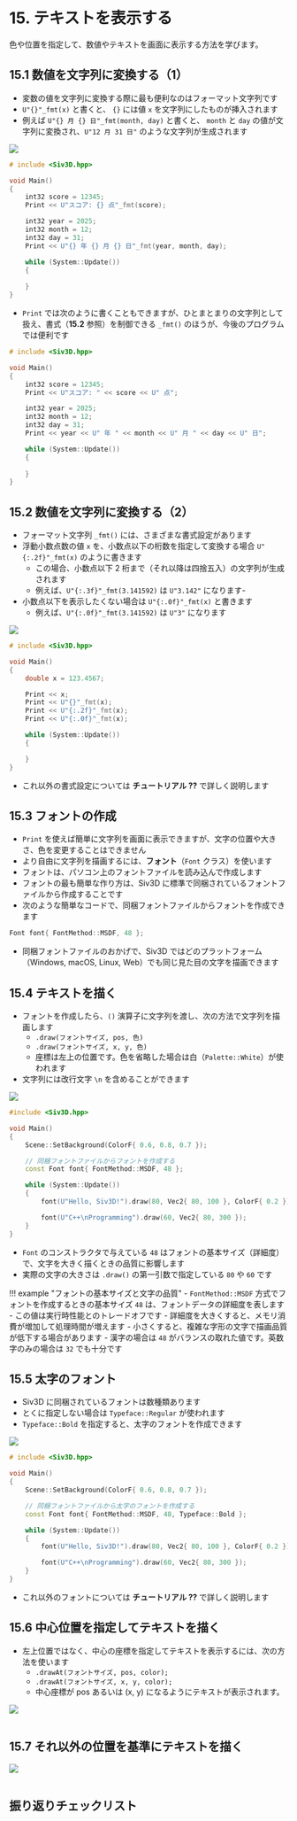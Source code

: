 # 15. テキストを表示する
色や位置を指定して、数値やテキストを画面に表示する方法を学びます。

## 15.1 数値を文字列に変換する（1）
- 変数の値を文字列に変換する際に最も便利なのはフォーマット文字列です
- `U"{}"_fmt(x)` と書くと、 `{}` には値 `x` を文字列にしたものが挿入されます
- 例えば `U"{} 月 {} 日"_fmt(month, day)` と書くと、 `month` と `day` の値が文字列に変換され、`U"12 月 31 日"` のような文字列が生成されます

![](https://raw.githubusercontent.com/Siv3D/siv3d.site.resource/main/2025/tutorial/text/1.png)

```cpp
# include <Siv3D.hpp>

void Main()
{
	int32 score = 12345;
	Print << U"スコア: {} 点"_fmt(score);

	int32 year = 2025;
	int32 month = 12;
	int32 day = 31;
	Print << U"{} 年 {} 月 {} 日"_fmt(year, month, day);

	while (System::Update())
	{
		
	}
}
```

- `Print` では次のように書くこともできますが、ひとまとまりの文字列として扱え、書式（**15.2** 参照）を制御できる `_fmt()` のほうが、今後のプログラムでは便利です

```cpp title="_fmt() を使わない場合"
# include <Siv3D.hpp>

void Main()
{
	int32 score = 12345;
	Print << U"スコア: " << score << U" 点";

	int32 year = 2025;
	int32 month = 12;
	int32 day = 31;
	Print << year << U" 年 " << month << U" 月 " << day << U" 日";

	while (System::Update())
	{
		
	}
}
```


## 15.2 数値を文字列に変換する（2）
- フォーマット文字列 `_fmt()` には、さまざまな書式設定があります
- 浮動小数点数の値 `x` を、小数点以下の桁数を指定して変換する場合 `U"{:.2f}"_fmt(x)` のように書きます
	- この場合、小数点以下 2 桁まで（それ以降は四捨五入）の文字列が生成されます
	- 例えば、`U"{:.3f}"_fmt(3.141592)` は `U"3.142"` になります-
- 小数点以下を表示したくない場合は `U"{:.0f}"_fmt(x)` と書きます
	- 例えば、`U"{:.0f}"_fmt(3.141592)` は `U"3"` になります

![](https://raw.githubusercontent.com/Siv3D/siv3d.site.resource/main/2025/tutorial/text/2.png)

```cpp
# include <Siv3D.hpp>

void Main()
{
	double x = 123.4567;

	Print << x;
	Print << U"{}"_fmt(x);
	Print << U"{:.2f}"_fmt(x);
	Print << U"{:.0f}"_fmt(x);

	while (System::Update())
	{

	}
}
```

- これ以外の書式設定については **チュートリアル ??** で詳しく説明します


## 15.3 フォントの作成
- `Print` を使えば簡単に文字列を画面に表示できますが、文字の位置や大きさ、色を変更することはできません
- より自由に文字列を描画するには、**フォント**（`Font` クラス）を使います
- フォントは、パソコン上のフォントファイルを読み込んで作成します
- フォントの最も簡単な作り方は、Siv3D に標準で同梱されているフォントファイルから作成することです
- 次のような簡単なコードで、同梱フォントファイルからフォントを作成できます

```cpp
Font font{ FontMethod::MSDF, 48 };
```

- 同梱フォントファイルのおかげで、Siv3D ではどのプラットフォーム（Windows, macOS, Linux, Web）でも同じ見た目の文字を描画できます


## 15.4 テキストを描く
- フォントを作成したら、`()` 演算子に文字列を渡し、次の方法で文字列を描画します
	- `.draw(フォントサイズ, pos, 色)` 
	- `.draw(フォントサイズ, x, y, 色)`
	- 座標は左上の位置です。色を省略した場合は白（`Palette::White`）が使われます
- 文字列には改行文字 `\n` を含めることができます

![](https://raw.githubusercontent.com/Siv3D/siv3d.site.resource/main/2025/tutorial/text/4.png)

```cpp
#include <Siv3D.hpp>

void Main()
{
	Scene::SetBackground(ColorF{ 0.6, 0.8, 0.7 });

	// 同梱フォントファイルからフォントを作成する
	const Font font{ FontMethod::MSDF, 48 };

	while (System::Update())
	{
		font(U"Hello, Siv3D!").draw(80, Vec2{ 80, 100 }, ColorF{ 0.2 });

		font(U"C++\nProgramming").draw(60, Vec2{ 80, 300 });
	}
}
```

- `Font` のコンストラクタで与えている `48` はフォントの基本サイズ（詳細度）で、文字を大きく描くときの品質に影響します
- 実際の文字の大きさは `.draw()` の第一引数で指定している `80` や `60` です

!!! example "フォントの基本サイズと文字の品質"
	- `FontMethod::MSDF` 方式でフォントを作成するときの基本サイズ `48` は、フォントデータの詳細度を表します
	- この値は実行時性能とのトレードオフです
		- 詳細度を大きくすると、メモリ消費が増加して処理時間が増えます
		- 小さくすると、複雑な字形の文字で描画品質が低下する場合があります
	- 漢字の場合は `48` がバランスの取れた値です。英数字のみの場合は `32` でも十分です


## 15.5 太字のフォント
- Siv3D に同梱されているフォントは数種類あります
- とくに指定しない場合は `Typeface::Regular` が使われます
- `Typeface::Bold` を指定すると、太字のフォントを作成できます

![](https://raw.githubusercontent.com/Siv3D/siv3d.site.resource/main/2025/tutorial/text/5.png)

```cpp title="太字のフォントを作成する" hl_lines="8"
# include <Siv3D.hpp>

void Main()
{
	Scene::SetBackground(ColorF{ 0.6, 0.8, 0.7 });

	// 同梱フォントファイルから太字のフォントを作成する
	const Font font{ FontMethod::MSDF, 48, Typeface::Bold };

	while (System::Update())
	{
		font(U"Hello, Siv3D!").draw(80, Vec2{ 80, 100 }, ColorF{ 0.2 });

		font(U"C++\nProgramming").draw(60, Vec2{ 80, 300 });
	}
}
```

- これ以外のフォントについては **チュートリアル ??** で詳しく説明します


## 15.6 中心位置を指定してテキストを描く
- 左上位置ではなく、中心の座標を指定してテキストを表示するには、次の方法を使います
	- `.drawAt(フォントサイズ, pos, color);`
	- `.drawAt(フォントサイズ, x, y, color);`
	- 中心座標が pos あるいは (x, y) になるようにテキストが表示されます。

![](https://raw.githubusercontent.com/Siv3D/siv3d.site.resource/main/2025/tutorial/text/6.png)

```cpp

```


## 15.7 それ以外の位置を基準にテキストを描く



![](https://raw.githubusercontent.com/Siv3D/siv3d.site.resource/main/2025/tutorial/text/7.png)

```cpp

```


## 振り返りチェックリスト



